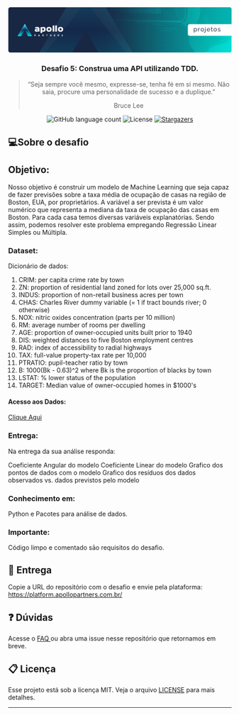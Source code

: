 <img alt="Header" src="/assets/header.jpeg" />
<h3 align="center">
  Desafio 5: Construa uma API utilizando TDD.
</h3>

<blockquote align="center">
“Seja sempre você mesmo, expresse-se, tenha fé em si mesmo. Não saia, procure uma personalidade de sucesso e a duplique.”
  <p>Bruce Lee</p>
</blockquote>

<p align="center">  
  <img alt="GitHub language count" src="https://img.shields.io/github/languages/count/Apollo-Group/Projeto-01">

  <img alt="License" src="https://img.shields.io/badge/license-MIT-%2304D361">

  <a href="">
    <img alt="Stargazers" src="https://img.shields.io/github/stars/Apollo-Group/Projeto-02?style=social">
  </a>
</p>

## :computer:Sobre o desafio

## Objetivo:

Nosso objetivo é construir um modelo de Machine Learning que seja capaz de fazer previsões sobre a taxa média de ocupação de casas na região de Boston, EUA, por proprietários. A variável a ser prevista é um valor numérico que representa a mediana da taxa de ocupação das casas em Boston. Para cada casa temos diversas variáveis explanatórias. Sendo assim, podemos resolver este problema empregando Regressão Linear Simples ou Múltipla.

### Dataset:
Dicionário de dados:
1. CRIM: per capita crime rate by town 
2. ZN: proportion of residential land zoned for lots over 25,000 sq.ft. 
3. INDUS: proportion of non-retail business acres per town 
4. CHAS: Charles River dummy variable (= 1 if tract bounds river; 0 otherwise) 
5. NOX: nitric oxides concentration (parts per 10 million) 
6. RM: average number of rooms per dwelling 
7. AGE: proportion of owner-occupied units built prior to 1940 
8. DIS: weighted distances to five Boston employment centres 
9. RAD: index of accessibility to radial highways 
10. TAX: full-value property-tax rate per 10,000 
11. PTRATIO: pupil-teacher ratio by town 
12. B: 1000(Bk - 0.63)^2 where Bk is the proportion of blacks by town 
13. LSTAT: % lower status of the population 
14. TARGET: Median value of owner-occupied homes in $1000's

#### Acesso aos Dados:
<a href="https://archive.ics.uci.edu/ml/machine-learning-databases/housing/">Clique Aqui</a>


### Entrega:
Na entrega da sua análise responda:

Coeficiente Angular do modelo
Coeficiente Linear do modelo
Grafico dos pontos de dados com o modelo
Grafico dos resíduos dos dados observados vs. dados previstos pelo modelo

### Conhecimento em:

Python e Pacotes para análise de dados.

### Importante:

Código limpo e comentado sāo requisitos do desafio.


## :tada: Entrega

Copie a URL do repositório com o desafio e envie pela plataforma: https://platform.apollopartners.com.br/

## :question: Dúvidas

Acesse o <a href="https://github.com/Apollo-Group/Projeto-FAQ">
FAQ
</a> ou abra uma issue nesse repositório que retornamos em breve.

## :clipboard: Licença

Esse projeto está sob a licença MIT. Veja o arquivo [LICENSE](LICENSE) para mais detalhes.

---
